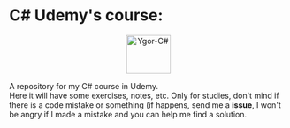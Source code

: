 # C# Udemy's course:

<div align="center">
  <img alt="Ygor-C#" height="70" width="80" src="https://cdn.jsdelivr.net/gh/devicons/devicon/icons/csharp/csharp-original.svg">
</div>

A repository for my C# course in Udemy.<br>
Here it will have some exercises, notes, etc. Only for studies, don't mind if there is a code mistake or something (if happens, send me a <strong>issue</strong>, I won't be angry if I made a mistake and you can help me find a solution.
